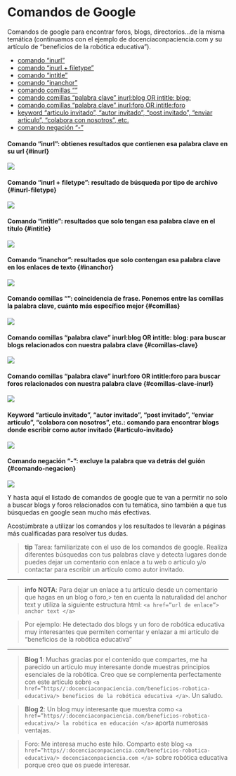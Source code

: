 # Comandos de Google

Comandos de google para encontrar foros, blogs, directorios...de la misma temática (continuamos con el ejemplo de docenciaconpaciencia.com y su artículo de “beneficios de la robótica educativa”).

* [comando “inurl”](#inurl)
* [comando “inurl + filetype”](#inurl-filetype)
* [comando “intitle”](#intitle)
* [comando “inanchor”](#inanchor)
* [comando comillas “”](#comillas)
* [comando comillas “palabra clave” inurl:blog OR intitle: blog:](#comillas-clave)
* [comando comillas “palabra clave” inurl:foro OR intitle:foro](#comillas-clave-inurl)
* [keyword “articulo invitado”, “autor invitado”, “post invitado”, “enviar articulo”, “colabora con nosotros”, etc.](#articulo-invitado)
* [comando negación “-”](#comando-negacion)

#### Comando “inurl”: obtienes resultados que contienen esa palabra clave en su url {#inurl}

![](/img/image18.png)

####  Comando “inurl + filetype”: resultado de búsqueda por tipo de archivo {#inurl-filetype}

![](/img/image19.png)

####  Comando “intitle”: resultados que solo tengan esa palabra clave en el título {#intitle}

![](/img/image20.png)

####  Comando “inanchor”: resultados que solo contengan esa palabra clave en los enlaces de texto {#inanchor}

![](/img/image1.png)

####  Comando comillas “”: coincidencia de frase. Ponemos entre las comillas la palabra clave, cuánto más específico mejor {#comillas}

![](/img/image2.png)

####  Comando comillas “palabra clave” inurl:blog OR intitle: blog: para buscar blogs relacionados con nuestra palabra clave {#comillas-clave}

![](/img/image3.png)

####  Comando comillas “palabra clave” inurl:foro OR intitle:foro para buscar foros relacionados con nuestra palabra clave {#comillas-clave-inurl}

![](/img/image4.png)

####  Keyword “articulo invitado”, “autor invitado”, “post invitado”, “enviar articulo”, “colabora con nosotros”, etc.: comando para encontrar blogs donde escribir como autor invitado {#articulo-invitado}

![](/img/image5.png)

####  Comando negación “-”: excluye la palabra que va detrás del guión {#comando-negacion}

![](/img/image6.png)

Y hasta aquí el listado de comandos de google que te van a permitir no solo a buscar blogs y foros relacionados con tu temática, sino también a que tus búsquedas en google sean mucho más efectivas.

Acostúmbrate a utilizar los comandos y los resultados te llevarán a páginas más cualificadas para resolver tus dudas.

>**tip**
>Tarea: familiarizate con el uso de los comandos de google. Realiza diferentes búsquedas con tus palabras clave y detecta lugares donde puedes dejar un comentario con enlace a tu web o artículo y/o contactar para escribir un artículo como autor invitado.

---

>**info**
>**NOTA**: Para dejar un enlace a tu artículo desde un comentario que hagas en un blog o foro,> ten en cuenta la naturalidad del anchor text y utiliza la siguiente estructura html: ```<a href=”url de enlace”> anchor text </a>```

>Por ejemplo: He detectado dos blogs y un foro de robótica educativa muy interesantes que permiten comentar y enlazar a mi artículo de “beneficios de la robótica educativa”

---

> **Blog 1**: Muchas gracias por el contenido que compartes, me ha parecido un artículo muy interesante donde muestras principios esenciales de la robótica. Creo que se complementa perfectamente con este artículo sobre ```<a href=”https//:docenciaconpaciencia.com/beneficios-robotica-educativa/> beneficios de la robótica educativa </a>```. Un saludo.

> **Blog 2**: Un blog muy interesante que muestra como ```<a href=”https//:docenciaconpaciencia.com/beneficios-robotica-educativa/> la robótica en educación </a>``` aporta numerosas ventajas.

> Foro: Me interesa mucho este hilo. Comparto este blog ```<a href=”https//:docenciaconpaciencia.com/beneficios-robotica-educativa/> docenciaconpaciencia.com </a>``` sobre robótica educativa porque creo que os puede interesar.
